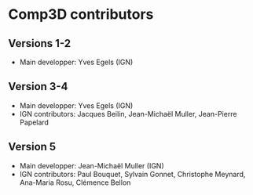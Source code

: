 Comp3D contributors
===================

Versions 1-2
------------
* Main developper: Yves Egels (IGN)

Version 3-4
-----------
* Main developper: Yves Egels (IGN)
* IGN contributors: Jacques Beilin, Jean-Michaël Muller, Jean-Pierre Papelard

Version 5
---------
* Main developper: Jean-Michaël Muller (IGN)
* IGN contributors: Paul Bouquet, Sylvain Gonnet, Christophe Meynard, Ana-Maria Rosu, Clémence Bellon

